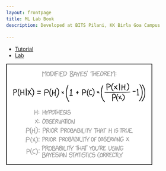 ```yaml
---
layout: frontpage
title: ML Lab Book
description: Developed at BITS Pilani, KK Birla Goa Campus

---
```


<div class="navbar">
  <div class="navbar-inner">
      <ul class="nav">
          <li><a href="pages/tutorial.html">Tutorial</a></li>
          <li><a href="pages/lab.html">Lab</a></li>
      </ul>
  </div>
</div>

<img src="assets/pics/modified_bayes_theorem.png" title="Bayes"/>

<!--
<table class="wide">
<tr>
  <td class="left">
    <a href="pages/publpics/iplotCorr.html">
        <img src="assets/publpics/iplotCorr.png" alt="R/qtlcharts example" title="R/qtlcharts example"/>
    </a>
  </td>
  <td class="right">
    <a href="pages/publpics/tian2016_fig4.html">
        <img src="assets/publpics/tian2016_fig4.png" alt="Tian et
        al. (2016) Fig 4" title="Tian et al. (2016) Fig 4"/>
    </a>
  </td>
</tr>
<tr>
  <td class="left">
    <a href="pages/publpics/samplemixups_fig7.html">
        <img src="assets/publpics/samplemixups_fig7.png" alt="Broman et al. (2013) Fig 7" title="Broman et al. (2013) Fig 7"/>
    </a>
  </td>
  <td class="right">
    <a href="pages/publpics/isletc6_fig4.html">
        <img src="assets/publpics/isletc6_fig4.png" alt="Tian et al. (2015) Fig 4" title="Tian et al. (2015) Fig 4"/>
    </a>
  </td>
</tr>
</table>
-
<div class="navbar">
  <div class="navbar-inner">
      <ul class="nav">
          <li><a href="morefigs.html">see more figures</a></li>
      </ul>
  </div>
</div>
-->
<!---
your comment goes here
and here

Table of Contents:

<table class="wide">
<tr>
  <td>
    <a href="pages/01_Python.html">
        Lab0-Python	
    </a>
    <a href="pages/03_NumPy.html">
        Lab0-NumPy	
    </a>
   <a href="pages/03_Pandas.html">
        Lab0-Pandas	
    </a>
    <a href="pages/Lab1.html">
        Lab1
    </a>
    
  </td>
</tr>
</table>
-->
